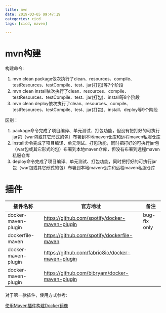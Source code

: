 ```yaml
---
title: mvn
date: 2019-03-05 09:47:19
categories: cicd
tags: [cicd, maven]

---
```

# mvn构建

构建命令:

1. mvn clean package依次执行了clean、resources、compile、testResources、testCompile、test、jar(打包)等7个阶段
2. mvn clean install依次执行了clean、resources、compile、testResources、testCompile、test、jar(打包)、install等8个阶段
3. mvn clean deploy依次执行了clean、resources、compile、testResources、testCompile、test、jar(打包)、install、deploy等9个阶段

区别：

1. package命令完成了项目编译、单元测试、打包功能，但没有把打好的可执行jar包（war包或其它形式的包）布署到本地maven仓库和远程maven私服仓库
2. install命令完成了项目编译、单元测试、打包功能，同时把打好的可执行jar包（war包或其它形式的包）布署到本地maven仓库，但没有布署到远程maven私服仓库
3. deploy命令完成了项目编译、单元测试、打包功能，同时把打好的可执行jar包（war包或其它形式的包）布署到本地maven仓库和远程maven私服仓库　

# 插件



|插件名称|官方地址|备注|
|---|---|---|
|docker-maven-plugin|https://github.com/spotify/docker-maven-plugin|  bug-fix only|
|dockerfile-maven|https://github.com/spotify/dockerfile-maven||
|docker-maven-plugin|https://github.com/fabric8io/docker-maven-plugin||
|docker-maven-plugin|https://github.com/bibryam/docker-maven-plugin||


对于第一款插件，使用方式参考:

[使用Maven插件构建Docker镜像](http://book.itmuch.com/3%20%E4%BD%BF%E7%94%A8Docker%E6%9E%84%E5%BB%BA%E5%BE%AE%E6%9C%8D%E5%8A%A1/3.7%20%E4%BD%BF%E7%94%A8Maven%E6%8F%92%E4%BB%B6%E6%9E%84%E5%BB%BADocker%E9%95%9C%E5%83%8F.html)